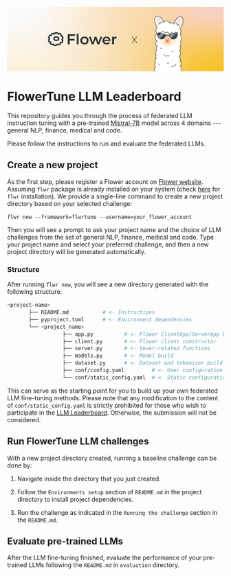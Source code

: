 ![](_static/flower_llm.jpg)

# FlowerTune LLM Leaderboard

This repository guides you through the process of federated LLM instruction tuning with a
pre-trained [Mistral-7B](https://huggingface.co/mistralai/Mistral-7B-v0.3) model across 4 domains --- general NLP, finance, medical and code.

Please follow the instructions to run and evaluate the federated LLMs.

## Create a new project

As the first step, please register a Flower account on [Flower website](https://flower.ai/login).
Assuming `flwr` package is already installed on your system (check [here](https://flower.ai/docs/framework/how-to-install-flower.html) for `flwr` installation).
We provide a single-line command to create a new project directory based on your selected challenge:

```shell
flwr new --framework=flwrtune --username=your_flower_account
```

Then you will see a prompt to ask your project name and the choice of LLM challenges from the set of general NLP, finance, medical and code.
Type your project name and select your preferred challenge,
and then a new project directory will be generated automatically.

### Structure

After running `flwr new`, you will see a new directory generated with the following structure:

```bash
<project-name>
       ├── README.md           # <- Instructions
       ├── pyproject.toml      # <- Environment dependencies
       └── <project_name>
                  ├── app.py          # <- Flower ClientApp/ServerApp build
                  ├── client.py       # <- Flower client constructor
                  ├── server.py       # <- Sever-related functions
                  ├── models.py       # <- Model build
                  ├── dataset.py      # <- Dataset and tokenizer build
                  ├── conf/config.yaml         # <- User configuration
                  └── conf/static_config.yaml  # <- Static configuration
```

This can serve as the starting point for you to build up your own federated LLM fine-tuning methods.
Please note that any modification to the content of `conf/static_config.yaml` is strictly prohibited for those who wish to participate in the [LLM Leaderboard](https://flower.ai/benchmarks/llm-leaderboard).
Otherwise, the submission will not be considered.

## Run FlowerTune LLM challenges

With a new project directory created, running a baseline challenge can be done by:

1. Navigate inside the directory that you just created.


2. Follow the `Environments setup` section of `README.md` in the project directory to install project dependencies.


3. Run the challenge as indicated in the `Running the challenge` section in the `README.md`.

## Evaluate pre-trained LLMs

After the LLM fine-tuning finished, evaluate the performance of your pre-trained LLMs
following the `README.md` in `evaluation` directory.
